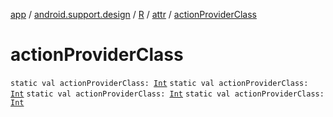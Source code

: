 [app](../../../index.md) / [android.support.design](../../index.md) / [R](../index.md) / [attr](index.md) / [actionProviderClass](.)

# actionProviderClass

`static val actionProviderClass: `[`Int`](https://kotlinlang.org/api/latest/jvm/stdlib/kotlin/-int/index.html)
`static val actionProviderClass: `[`Int`](https://kotlinlang.org/api/latest/jvm/stdlib/kotlin/-int/index.html)
`static val actionProviderClass: `[`Int`](https://kotlinlang.org/api/latest/jvm/stdlib/kotlin/-int/index.html)
`static val actionProviderClass: `[`Int`](https://kotlinlang.org/api/latest/jvm/stdlib/kotlin/-int/index.html)